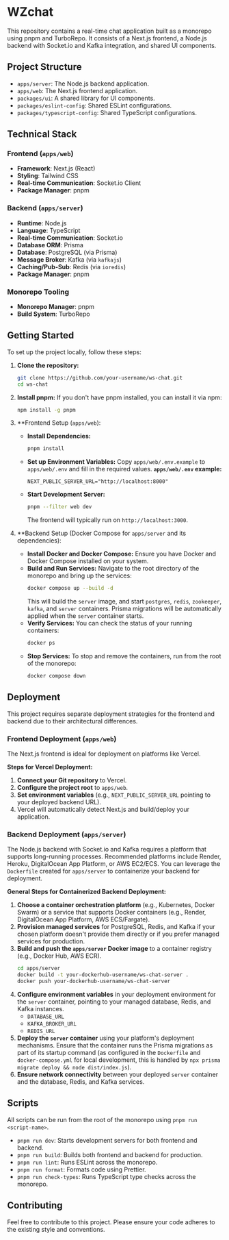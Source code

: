 # WZchat

This repository contains a real-time chat application built as a monorepo using pnpm and TurboRepo. It consists of a Next.js frontend, a Node.js backend with Socket.io and Kafka integration, and shared UI components.

## Project Structure

- `apps/server`: The Node.js backend application.
- `apps/web`: The Next.js frontend application.
- `packages/ui`: A shared library for UI components.
- `packages/eslint-config`: Shared ESLint configurations.
- `packages/typescript-config`: Shared TypeScript configurations.

## Technical Stack

### Frontend (`apps/web`)
- **Framework**: Next.js (React)
- **Styling**: Tailwind CSS
- **Real-time Communication**: Socket.io Client
- **Package Manager**: pnpm

### Backend (`apps/server`)
- **Runtime**: Node.js
- **Language**: TypeScript
- **Real-time Communication**: Socket.io
- **Database ORM**: Prisma
- **Database**: PostgreSQL (via Prisma)
- **Message Broker**: Kafka (via `kafkajs`)
- **Caching/Pub-Sub**: Redis (via `ioredis`)
- **Package Manager**: pnpm

### Monorepo Tooling
- **Monorepo Manager**: pnpm
- **Build System**: TurboRepo

## Getting Started

To set up the project locally, follow these steps:

1.  **Clone the repository:**
    ```bash
    git clone https://github.com/your-username/ws-chat.git
    cd ws-chat
    ```

2.  **Install pnpm:**
    If you don't have pnpm installed, you can install it via npm:
    ```bash
    npm install -g pnpm
    ```

3.  **Frontend Setup (`apps/web`):
    *   **Install Dependencies:**
        ```bash
        pnpm install
        ```
    *   **Set up Environment Variables:**
        Copy `apps/web/.env.example` to `apps/web/.env` and fill in the required values.
        **`apps/web/.env` example:**
        ```
        NEXT_PUBLIC_SERVER_URL="http://localhost:8000"
        ```
    *   **Start Development Server:**
        ```bash
        pnpm --filter web dev
        ```
        The frontend will typically run on `http://localhost:3000`.

4.  **Backend Setup (Docker Compose for `apps/server` and its dependencies):
    *   **Install Docker and Docker Compose:** Ensure you have Docker and Docker Compose installed on your system.
    *   **Build and Run Services:** Navigate to the root directory of the monorepo and bring up the services:
        ```bash
        docker compose up --build -d
        ```
        This will build the `server` image, and start `postgres`, `redis`, `zookeeper`, `kafka`, and `server` containers. Prisma migrations will be automatically applied when the `server` container starts.
    *   **Verify Services:** You can check the status of your running containers:
        ```bash
        docker ps
        ```
    *   **Stop Services:** To stop and remove the containers, run from the root of the monorepo:
        ```bash
        docker compose down
        ```

## Deployment

This project requires separate deployment strategies for the frontend and backend due to their architectural differences.

### Frontend Deployment (`apps/web`)

The Next.js frontend is ideal for deployment on platforms like Vercel.

**Steps for Vercel Deployment:**
1.  **Connect your Git repository** to Vercel.
2.  **Configure the project root** to `apps/web`.
3.  **Set environment variables** (e.g., `NEXT_PUBLIC_SERVER_URL` pointing to your deployed backend URL).
4.  Vercel will automatically detect Next.js and build/deploy your application.

### Backend Deployment (`apps/server`)

The Node.js backend with Socket.io and Kafka requires a platform that supports long-running processes. Recommended platforms include Render, Heroku, DigitalOcean App Platform, or AWS EC2/ECS. You can leverage the `Dockerfile` created for `apps/server` to containerize your backend for deployment.

**General Steps for Containerized Backend Deployment:**
1.  **Choose a container orchestration platform** (e.g., Kubernetes, Docker Swarm) or a service that supports Docker containers (e.g., Render, DigitalOcean App Platform, AWS ECS/Fargate).
2.  **Provision managed services** for PostgreSQL, Redis, and Kafka if your chosen platform doesn't provide them directly or if you prefer managed services for production.
3.  **Build and push the `apps/server` Docker image** to a container registry (e.g., Docker Hub, AWS ECR).
    ```bash
    cd apps/server
    docker build -t your-dockerhub-username/ws-chat-server .
    docker push your-dockerhub-username/ws-chat-server
    ```
4.  **Configure environment variables** in your deployment environment for the `server` container, pointing to your managed database, Redis, and Kafka instances.
    *   `DATABASE_URL`
    *   `KAFKA_BROKER_URL`
    *   `REDIS_URL`
5.  **Deploy the `server` container** using your platform's deployment mechanisms. Ensure that the container runs the Prisma migrations as part of its startup command (as configured in the `Dockerfile` and `docker-compose.yml` for local development, this is handled by `npx prisma migrate deploy && node dist/index.js`).
6.  **Ensure network connectivity** between your deployed `server` container and the database, Redis, and Kafka services.


## Scripts

All scripts can be run from the root of the monorepo using `pnpm run <script-name>`.

- `pnpm run dev`: Starts development servers for both frontend and backend.
- `pnpm run build`: Builds both frontend and backend for production.
- `pnpm run lint`: Runs ESLint across the monorepo.
- `pnpm run format`: Formats code using Prettier.
- `pnpm run check-types`: Runs TypeScript type checks across the monorepo.

## Contributing

Feel free to contribute to this project. Please ensure your code adheres to the existing style and conventions.

